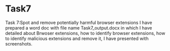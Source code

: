 # Task7
Task 7:Spot and remove potentially harmful browser extensions
I have prepared a word doc with file name Task7_output.docx in which I have detailed about Brwoser extensions, how to identify browser extensions, how to identify malicious extensions and remove it, I have presented with screenshots.
